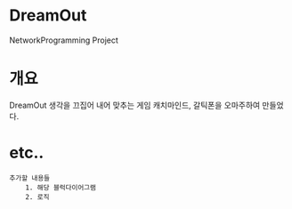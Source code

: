 # DreamOut
NetworkProgramming Project

# 개요
DreamOut 생각을 끄집어 내어 맞추는 게임 캐치마인드, 갈틱폰을 오마주하여 만들었다.

# etc..
```
추가할 내용들
    1. 해당 블럭다이어그램
    2. 로직
```